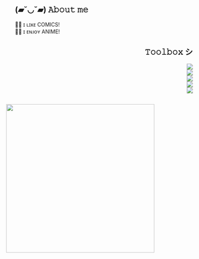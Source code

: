 <div>
   <ul align="left">
      <h2>(▰˘◡˘▰) 𝙰𝚋𝚘𝚞𝚝 𝚖𝚎</h2>
      <div align="left">
       🧙‍♂ ɪ ʟɪᴋᴇ COMICS! </br>
       🧙‍♂ ɪ ᴇɴᴊᴏʏ ANIME! </br>
      </div>
   </ul>
</div>

<div>
   <ul align="right">
      <h2>𝚃𝚘𝚘𝚕𝚋𝚘𝚡 シ</h2>
      <div>
         <a href="https://skillicons.dev">
            <img src="https://skillicons.dev/icons?i=java,kotlin,c,cs,cpp" />
         </a>
      </div>
      <div>
         <a href="https://skillicons.dev">
            <img src="https://skillicons.dev/icons?i=javascript,nodejs,bash" />
         </a>
      </div>
      <div>
         <a href="https://skillicons.dev">
            <img src="https://skillicons.dev/icons?i=html,css" />
         </a>
      </div>
      <div>
         <a href="https://skillicons.dev">
            <img src="https://skillicons.dev/icons?i=sqlite,mysql" />
         </a>
      </div>
      <div>
         <a href="https://skillicons.dev">
            <img src="https://skillicons.dev/icons?i=idea,photoshop,illustrator,androidstudio,grafana,postman" />
         </a>
      </div>
  </ul>
</div>
<h2></h2>
<p align="left"><img height="400px" src="https://i.imgur.com/r8UokAf.gif"/></p>
